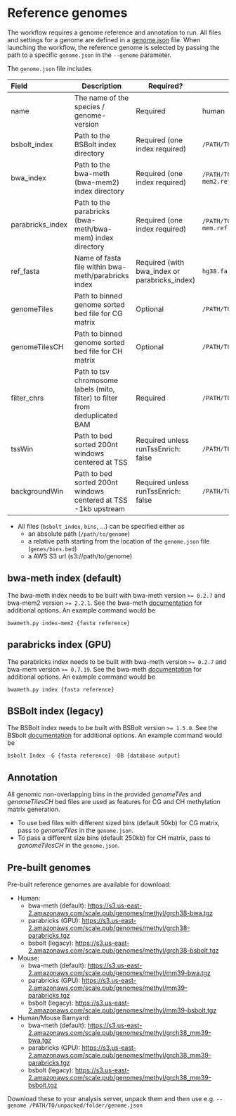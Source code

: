# Reference genomes
The workflow requires a genome reference and annotation to run. All files and settings for a genome are defined in a [genome.json](examples/genomes.json) file. When launching the workflow, the reference genome is selected by passing the path to a specific `genome.json` in the `--genome` parameter.

The `genome.json` file includes

Field |  Description | Required? | Example
:-- | -- | -- | --
name | The name of the species / genome-version | Required | human 
bsbolt_index | Path to the BSBolt index directory | Required (one index required) | `/PATH/TO/bsbolt.ref` 
bwa_index | Path to the bwa-meth (bwa-mem2) index directory | Required (one index required) | `/PATH/TO/bwa-meth/bwa-mem2.ref` 
parabricks_index | Path to the parabricks (bwa-meth/bwa-mem) index directory | Required (one index required) | `/PATH/TO/bwa-meth/bwa-mem.ref`
ref_fasta | Name of fasta file within bwa-meth/parabricks index | Required (with bwa_index or parabricks_index) | `hg38.fa`
genomeTiles | Path to binned genome sorted bed file for CG matrix | Optional | `/PATH/TO/50kbp.bed` 
genomeTilesCH | Path to binned genome sorted bed file for CH matrix | Optional | `/PATH/TO/100kbp.bed` 
filter_chrs | Path to tsv chromosome labels (mito, filter) to filter from deduplicated BAM | Required | `/PATH/TO/filter_chrs.tsv` 
tssWin | Path to bed sorted 200nt windows centered at TSS | Required unless runTssEnrich: false | `/PATH/TO/tss.bed` 
backgroundWin | Path to bed sorted 200nt windows centered at TSS -1kb upstream | Required unless runTssEnrich: false | `/PATH/TO/background.bed` 

* All files (`bsbolt_index`, `bins`, ...) can be specified either as
    - an absolute path (`/path/to/genome`)
    - a relative path starting from the location of the `genome.json` file (`genes/bins.bed`)
    - a AWS S3 url (s3://path/to/genome)

## bwa-meth index (default)
The bwa-meth index needs to be built with bwa-meth version `>= 0.2.7` and bwa-mem2 version `>= 2.2.1`. See the bwa-meth [documentation](https://github.com/brentp/bwa-meth) for additional options. An example command would be
```
bwameth.py index-mem2 {fasta reference}
```

## parabricks index (GPU)
The parabricks index needs to be built with bwa-meth version `>= 0.2.7` and bwa-mem version `>= 0.7.19`. See the bwa-meth [documentation](https://github.com/brentp/bwa-meth) for additional options. An example command would be
```
bwameth.py index {fasta reference}
```

## BSBolt index (legacy)
The BSBolt index needs to be built with BSBolt version `>= 1.5.0`. See the BSbolt [documentation](https://bsbolt.readthedocs.io/en/latest/bsb_index/) for additional options. An example command would be
```
bsbolt Index -G {fasta reference} -DB {database output}
```

## Annotation
All genomic non-overlapping bins in the provided _genomeTiles_ and _genomeTilesCH_ bed files are used as features for CG and CH methylation matrix generation. 
* To use bed files with different sized bins (default 50kb) for CG matrix, pass to _genomeTiles_ in the `genome.json`. 
* To pass a different size bins (default 250kb) for CH matrix, pass to _genomeTilesCH_ in the `genome.json`.

## Pre-built genomes
Pre-built reference genomes are available for download:
* Human: 
    - bwa-meth (default): https://s3.us-east-2.amazonaws.com/scale.pub/genomes/methyl/grch38-bwa.tgz
    - parabricks (GPU): https://s3.us-east-2.amazonaws.com/scale.pub/genomes/methyl/grch38-parabricks.tgz
    - bsbolt (legacy): https://s3.us-east-2.amazonaws.com/scale.pub/genomes/methyl/grch38-bsbolt.tgz
* Mouse: 
    - bwa-meth (default): https://s3.us-east-2.amazonaws.com/scale.pub/genomes/methyl/mm39-bwa.tgz
    - parabricks (GPU): https://s3.us-east-2.amazonaws.com/scale.pub/genomes/methyl/mm39-parabricks.tgz
    - bsbolt (legacy): https://s3.us-east-2.amazonaws.com/scale.pub/genomes/methyl/mm39-bsbolt.tgz
* Human/Mouse Barnyard: 
    - bwa-meth (default): https://s3.us-east-2.amazonaws.com/scale.pub/genomes/methyl/grch38_mm39-bwa.tgz
    - parabricks (GPU): https://s3.us-east-2.amazonaws.com/scale.pub/genomes/methyl/grch38_mm39-parabricks.tgz
    - bsbolt (legacy): https://s3.us-east-2.amazonaws.com/scale.pub/genomes/methyl/grch38_mm39-bsbolt.tgz

Download these to your analysis server, unpack them and then use e.g.
`--genome /PATH/TO/unpacked/folder/genome.json`

